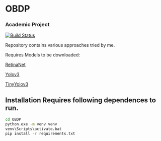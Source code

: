 # OBDP 
### Academic Project 
[![Build Status](https://travis-ci.org/joemccann/dillinger.svg?branch=master)](https://github.com/edgepunk/OBDP) 

Repository contains various approaches tried by me. 

Requires Models to be downloaded:

[RetinaNet](https://github.com/OlafenwaMoses/ImageAI/releases/download/3.0.0-pretrained/retinanet_resnet50_fpn_coco-eeacb38b.pth)

[Yolov3](https://github.com/OlafenwaMoses/ImageAI/releases/download/3.0.0-pretrained/yolov3.pt)

[TinyYolov3](https://github.com/OlafenwaMoses/ImageAI/releases/download/3.0.0-pretrained/tiny-yolov3.pt)

## Installation Requires following dependences to run. 
```sh 
cd OBDP 
python.exe -m venv venv 
venv\Scripts\activate.bat 
pip install -r requirements.txt 
```
